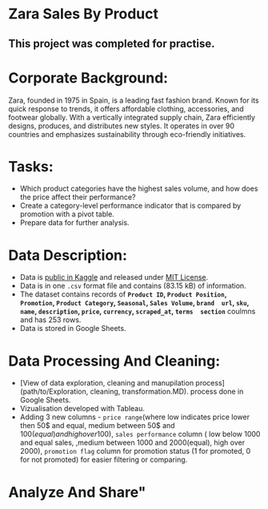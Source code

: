 # Zara Sales By Product

## This project was completed for practise.

# Corporate Background:
Zara, founded in 1975 in Spain, is a leading fast fashion brand. Known for its quick response to trends, it offers affordable clothing, accessories, and footwear globally. With a vertically integrated supply chain, Zara efficiently designs, produces, and distributes new styles.
It operates in over 90 countries and emphasizes sustainability through eco-friendly initiatives.

# Tasks:
* Which product categories have the highest sales volume, and how does the price affect their performance?
* Create a category-level performance indicator that is compared by promotion with a pivot table.
* Prepare data for further analysis.

# Data Description:
* Data is [public in Kaggle](https://www.kaggle.com/datasets/xontoloyo/data-penjualan-zara/data) and released under [MIT License](https://www.mit.edu/~amini/LICENSE.md).
* Data is in one `.csv` format file and contains (83.15 kB) of information.
* The dataset contains records of **`Product ID`,	`Product Position`,	`Promotion`,	`Product Category`,	`Seasonal`,	`Sales Volume`,	`brand	url`,	`sku`,	`name`,	`description`,	`price`,	`currency`,	`scraped_at`,	`terms	section`** coulmns and has 253 rows.
* Data is stored in Google Sheets.

# Data Processing And Cleaning:
* [View of data exploration, cleaning and manupilation process](path/to/Exploration, cleaning, transformation.MD). process done in Google Sheets.
* Vizualisation developed with Tableau.
* Adding 3 new columns - `price range`(where low indicates price lower then 50$ and equal, medium between 50$ and 100$(equal) and high over 100$), `sales performance` column ( low below 1000 and equal sales, ,medium between 1000 and 2000(equal), high over 2000), `promotion flag` column for promotion status (1 for promoted, 0 for not promoted) for easier filtering or comparing.

# Analyze And Share"



